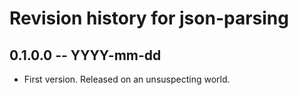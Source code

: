 # Revision history for json-parsing

## 0.1.0.0 -- YYYY-mm-dd

* First version. Released on an unsuspecting world.
